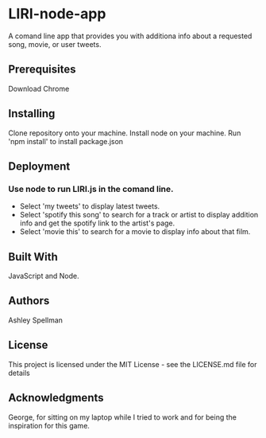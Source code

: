 # LIRI-node-app

A comand line app that provides you with additiona info about a requested song, movie, or user tweets.


## Prerequisites

Download Chrome


## Installing

Clone repository onto your machine.
Install node on your machine.
Run 'npm install' to install package.json


## Deployment

### Use node to run LIRI.js in the comand line.

* Select 'my tweets' to display latest tweets.
* Select 'spotify this song' to search for a track or artist to display addition info and get the spotify link to the artist's page.
* Select 'movie this' to search for a movie to display info about that film.


## Built With

JavaScript and Node.


## Authors

Ashley Spellman


## License

This project is licensed under the MIT License - see the LICENSE.md file for details


## Acknowledgments

George, for sitting on my laptop while I tried to work and for being the inspiration for this game.